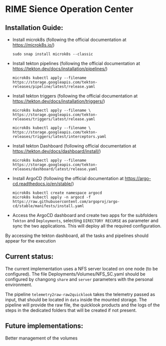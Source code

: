 <h1> RIME Sience Operation Center </h1>

<h2> Installation Guide:</h2>

- Install microk8s (following the official documentation at https://microk8s.io/) 
    ```
    sudo snap install microk8s --classic
    ```
- Install tekton pipelines (following the official documentation at https://tekton.dev/docs/installation/pipelines/) 
    ```
    microk8s kubectl apply --filename https://storage.googleapis.com/tekton-releases/pipeline/latest/release.yaml
    ```
- Install tekton triggers (following the official documentation at https://tekton.dev/docs/installation/triggers/)

    ```
    microk8s kubectl apply --filename \
    https://storage.googleapis.com/tekton-releases/triggers/latest/release.yaml

    microk8s kubectl apply --filename \
    https://storage.googleapis.com/tekton-releases/triggers/latest/interceptors.yaml
    ```

- Install tekton Dashboard (following official documentation at https://tekton.dev/docs/dashboard/install/)
    ```
    microk8s kubectl apply --filename https://storage.googleapis.com/tekton-releases/dashboard/latest/release.yaml
    ```

- Install ArgoCD (following the official documentation at https://argo-cd.readthedocs.io/en/stable/)
    ```
    microk8s kubectl create namespace argocd
    microk8s kubectl apply -n argocd -f https://raw.githubusercontent.com/argoproj/argo-cd/stable/manifests/install.yaml
    ```

- Access the ArgoCD dashboard and create two apps for the subfolders `Tekton` and `Deployments`, selecting `DIRECTORY RECURSE` as parameter and sync the two applications. This will deploy all the required configuration.

By accessing the tekton dashboard, all the tasks and pipelines should appear for the execution


<h2> Current status:</h2>

The current implementation uses a NFS server located on one node (to be configured). The file Deployments/Volumes/NFS_SC.yaml should be configured by changong `share` and `server` parameters with the personal environment.

The pipeline `telemetry2raw-raw2quicklook` takes the telemetry passed as input, that should be located in `data` inside the mounted storage. The pipeline will provide the raw file, the quicklook products and the logs of the steps in the dedicated folders that will be created if not present.

<h2> Future implementations:</h2>

Better management of the volumes